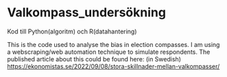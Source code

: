# Valkompass_undersökning
Kod till Python(algoritm) och R(datahantering)

This is the code used to analyse the bias in election compasses. I am using a webscraping/web automation technique to simulate respondents. 
The published article about this could be found here: (in Swedish)
https://ekonomistas.se/2022/09/08/stora-skillnader-mellan-valkompasser/
